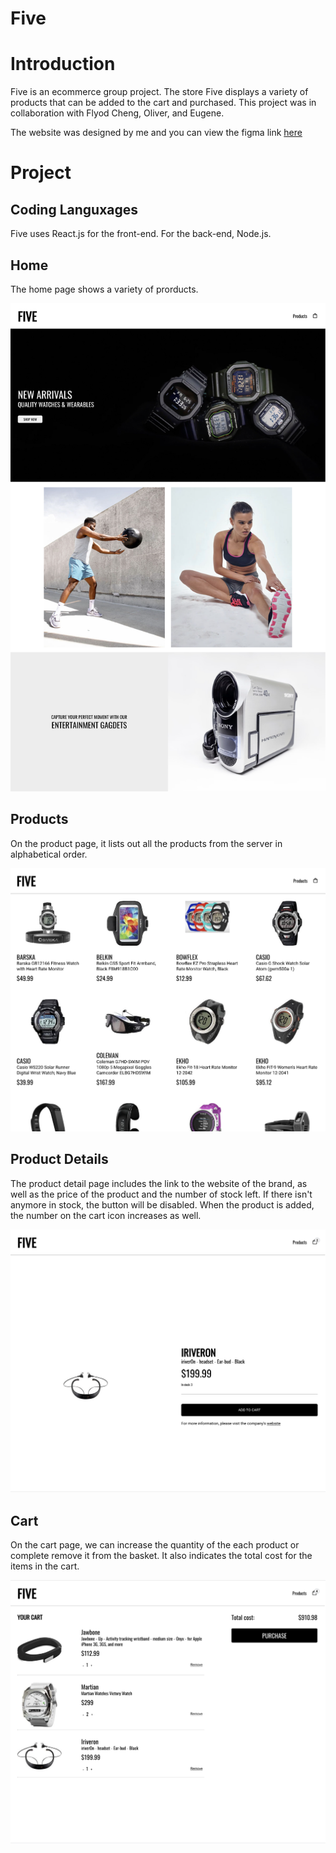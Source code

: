# Five

# Introduction

Five is an ecommerce group project. The store Five displays a variety of products that can be added to the cart and purchased. This project was in collaboration with Flyod Cheng, Oliver, and Eugene.

The website was designed by me and you can view the figma link [here](https://www.figma.com/file/HmPOblpCFOkRp7FYhJLSUF/Five?node-id=36%3A115)

# Project

## Coding Languxages

Five uses React.js for the front-end. For the back-end, Node.js.

## Home

The home page shows a variety of prorducts.

![image](ScreenShots/HomePage.png)

## Products

On the product page, it lists out all the products from the server in alphabetical order.

![image](ScreenShots/ProductsPage.png)

## Product Details

The product detail page includes the link to the website of the brand, as well as the price of the product and the number of stock left. If there isn't anymore in stock, the button will be disabled. When the product is added, the number on the cart icon increases as well.

![image](ScreenShots/ProductDetail.png)

## Cart

On the cart page, we can increase the quantity of the each product or complete remove it from the basket. It also indicates the total cost for the items in the cart.

![image](ScreenShots/Cart.png)
